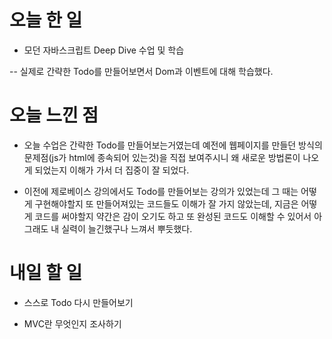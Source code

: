 # 오늘 한 일

- 모던 자바스크립트 Deep Dive 수업 및 학습

-- 실제로 간략한 Todo를 만들어보면서 Dom과 이벤트에 대해 학습했다.

# 오늘 느낀 점

- 오늘 수업은 간략한 Todo를 만들어보는거였는데 예전에 웹페이지를 만들던 방식의 문제점(js가 html에 종속되어 있는것)을 직접 보여주시니 왜 새로운 방법론이 나오게 되었는지 이해가 가서 더 집중이 잘 되었다.

- 이전에 제로베이스 강의에서도 Todo를 만들어보는 강의가 있었는데 그 때는 어떻게 구현해야할지 또 만들어져있는 코드들도 이해가 잘 가지 않았는데, 지금은 어떻게 코드를 써야할지 약간은 감이 오기도 하고 또 완성된 코드도 이해할 수 있어서 아 그래도 내 실력이 늘긴했구나 느껴서 뿌듯했다.

# 내일 할 일

- 스스로 Todo 다시 만들어보기

- MVC란 무엇인지 조사하기
